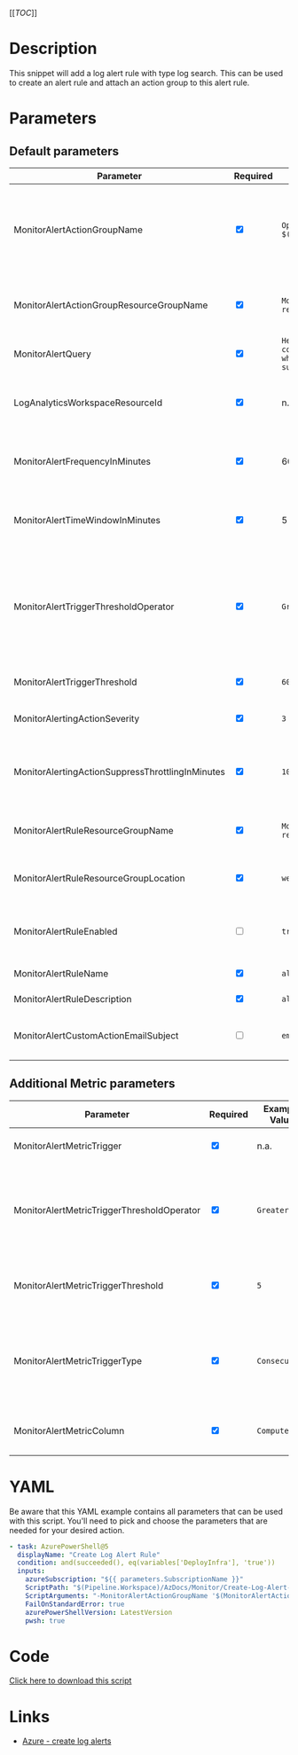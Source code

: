 [[_TOC_]]

# Description

This snippet will add a log alert rule with type log search. This can be used to create an alert rule and attach an action group to this alert rule.

# Parameters

## Default parameters

| Parameter                                        | Required                        | Example Value                                                                                                               | Description                                                                                                                           |
| ------------------------------------------------ | ------------------------------- | --------------------------------------------------------------------------------------------------------------------------- | ------------------------------------------------------------------------------------------------------------------------------------- |
| MonitorAlertActionGroupName                      | <input type="checkbox" checked> | `OpsGenie $(Release.EnvironmentName) alerts`                                                                                | The name of the actiongroup name. This is a function name, so a smart reference to the contents of the actiongroup is advised.        |
| MonitorAlertActionGroupResourceGroupName         | <input type="checkbox" checked> | `Monitoring-release-$(Release.EnvironmentName)`                                                                             | The name of the Resource Group for the action group to be created in.                                                                 |
| MonitorAlertQuery                                | <input type="checkbox" checked> | `Heartbeat \| where Computer contains '$(Containsvalue)' \| where TimeGenerated > ago(1h) \| summarize count() by Computer` | The query that will be used for your log alert.                                                                                       |
| LogAnalyticsWorkspaceResourceId                  | <input type="checkbox" checked> | n.a.                                                                                                                        | The resource id of the log analytics workspace that is used to run your query.                                                        |
| MonitorAlertFrequencyInMinutes                   | <input type="checkbox" checked> | 60                                                                                                                          | The time span over which to execute the MonitorAlertQuery in minutes.                                                                 |
| MonitorAlertTimeWindowInMinutes                  | <input type="checkbox" checked> | 5                                                                                                                           | The frequency on how often the MonitorAlertQuery should be run in minutes.                                                            |
| MonitorAlertTriggerThresholdOperator             | <input type="checkbox" checked> | `GreaterThan`                                                                                                               | The trigger threshold operator can be set for the alert. The value can be one of the following: "GreaterThan", "LessThan" or "Equal". |
| MonitorAlertTriggerThreshold                     | <input type="checkbox" checked> | `60`                                                                                                                        | The threshold for the trigger of the alert can be set.                                                                                |
| MonitorAlertingActionSeverity                    | <input type="checkbox" checked> | `3`                                                                                                                         | The severity for the alert can be set.                                                                                                |
| MonitorAlertingActionSuppressThrottlingInMinutes | <input type="checkbox" checked> | `10`                                                                                                                        | With this value you can suppress the same alerts for a certain amount in minutes.                                                     |
| MonitorAlertRuleResourceGroupName                | <input type="checkbox" checked> | `Monitoring-release-$(Release.EnvironmentName)`                                                                             | The name of the Resource Group the alert rule to be created in.                                                                       |
| MonitorAlertRuleResourceGroupLocation            | <input type="checkbox" checked> | `westeurope`                                                                                                                | The location where the resource group exists.                                                                                         |
| MonitorAlertRuleEnabled                          | <input type="checkbox">         | `true`                                                                                                                      | If the alert rule is enabled upon creation. Has a default value of true.                                                              |
| MonitorAlertRuleName                             | <input type="checkbox" checked> | `alert-rule-name`                                                                                                           | The name of the alert rule.                                                                                                           |
| MonitorAlertRuleDescription                      | <input type="checkbox" checked> | `alert-rule-description`                                                                                                    | The description of the alert rule.                                                                                                    |
| MonitorAlertCustomActionEmailSubject             | <input type="checkbox" >        | `email subject line`                                                                                                        | The subject line of the email can be made custom with this property.                                                                  |

## Additional Metric parameters

| Parameter                                  | Required                        | Example Value | Description                                                                                                                                                                                |
| ------------------------------------------ | ------------------------------- | ------------- | ------------------------------------------------------------------------------------------------------------------------------------------------------------------------------------------ |
| MonitorAlertMetricTrigger                  | <input type="checkbox" checked> | n.a.          | This switch can be set to add metric triggers to the alert rule.                                                                                                                           |
| MonitorAlertMetricTriggerThresholdOperator | <input type="checkbox" checked> | `GreaterThan` | When the switch MonitorAlertMetricTrigger is set, the threshold operator for the trigger has to be filled. These values can be one of the following: "GreaterThan", "LessThan" or "Equal". |
| MonitorAlertMetricTriggerThreshold         | <input type="checkbox" checked> | `5`           | When the switch MonitorAlertMetricTrigger is set, the threshold can be set for the metric trigger.                                                                                         |
| MonitorAlertMetricTriggerType              | <input type="checkbox" checked> | `Consecutive` | When the switch MonitorAlertMetricTrigger is set, the trigger type has to be set for the metric trigger. This can consist of the following two types: "Consecutive" or "Total".            |
| MonitorAlertMetricColumn                   | <input type="checkbox" checked> | `Computer`    | When the switch MonitorAlertMetricTrigger is set, the metric column can be set.                                                                                                            |

# YAML

Be aware that this YAML example contains all parameters that can be used with this script. You'll need to pick and choose the parameters that are needed for your desired action.

```yaml
- task: AzurePowerShell@5
  displayName: "Create Log Alert Rule"
  condition: and(succeeded(), eq(variables['DeployInfra'], 'true'))
  inputs:
    azureSubscription: "${{ parameters.SubscriptionName }}"
    ScriptPath: "$(Pipeline.Workspace)/AzDocs/Monitor/Create-Log-Alert-Rule.ps1"
    ScriptArguments: "-MonitorAlertActionGroupName '$(MonitorAlertActionGroupName)' -MonitorAlertActionGroupResourceGroupName '$(MonitorAlertActionGroupResourceGroupName)' -MonitorAlertQuery '$(MonitorAlertQuery)' -LogAnalyticsWorkspaceResourceId '$(LogAnalyticsWorkspaceResourceId)' -MonitorAlertFrequencyInMinutes '$(MonitorAlertFrequencyInMinutes)' -MonitorAlertTimeWindowInMinutes '$(MonitorAlertTimeWindowInMinutes)' -MonitorAlertMetricTriggerThresholdOperator '$(MonitorAlertMetricTriggerThresholdOperator)' -MonitorAlertMetricTriggerThreshold '$(MonitorAlertMetricTriggerThreshold)' -MonitorAlertMetricTriggerType '$(MonitorAlertMetricTriggerType)' -MonitorAlertMetricColumn '$(MonitorAlertMetricColumn)' -MonitorAlertTriggerThresholdOperator '$(MonitorAlertTriggerThresholdOperator)' -MonitorAlertTriggerThreshold '$(MonitorAlertTriggerThreshold)' -MonitorAlertingActionSeverity '$(MonitorAlertingActionSeverity)' -MonitorAlertingActionSuppressThrottlingInMinutes '$(MonitorAlertingActionSuppressThrottlingInMinutes)' -MonitorAlertRuleResourceGroupName '$(MonitorAlertRuleResourceGroupName)' -MonitorAlertRuleResourceGroupLocation '$(MonitorAlertRuleResourceGroupLocation)' -MonitorAlertRuleEnabled $(MonitorAlertRuleEnabled) -MonitorAlertRuleName '$(MonitorAlertRuleName)' -MonitorAlertRuleDescription '$(MonitorAlertRuleDescription)' -MonitorAlertCustomActionEmailSubject '$(MonitorAlertCustomActionEmailSubject)'"
    FailOnStandardError: true
    azurePowerShellVersion: LatestVersion
    pwsh: true
```

# Code

[Click here to download this script](../../../../../src/Monitor/Create-Log-Alert-Rule.ps1)

# Links

- [Azure - create log alerts](https://docs.microsoft.com/nl-nl/azure/azure-monitor/alerts/alerts-log)
